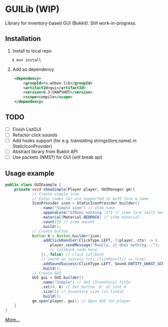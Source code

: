 # GUILib (WIP)
Library for inventory-based GUI (Bukkit).
Still work-in-progress.

## Installation
1. Install to local repo
```shell
   $ mvn install
```
2. Add as dependency
```xml
    <dependency>
        <groupId>ru.whbex.lib</groupId>
        <artifactId>gui</artifactId>
        <version>0.3-SNAPSHOT</version>
        <scope>compile</scope>
    </dependency>
```

## TODO
- [ ] Finish ListGUI
- [ ] Refactor click sounds
- [ ] Add hooks support (for e.g. translating strings(lore,name) in StaticIconProvider)
- [ ] Abstract library from Bukkit API
- [ ] Use packets (NMS?) for GUI (will break api)

## Usage example
```java
public class GUIExample {
    private void showSimple(Player player, GUIManager gm){
            // Create simple icon
            // Color codes (&) are supported in both lore & name
            IconProvider icon = StaticIconProvider.builder()
                .name("Simple icon") // item name
                .appendLore("&fDoes nothing :)") // item lore (will have &5 color)
                .material(Material.BEDROCK) // item material
                .count(2) // item amount
                .build();
            // Create button
            Button b = Button.builder(icon)
                .addClickHandler(ClickType.LEFT, ((player, ctx) -> {
                    player.sendMessage("Really, it does nothing...");
                    // Callback code here
                }), false) // click callback
                // sound on success (ctx.clickResult() == true)
                .addSoundSuccess(ClickType.LEFT, Sound.ENTITY_GHAST_SCREAM)
                .build();
            // Create GUI
            GUI gui = GUI.builder()
                .name("Simple") // GUI (Inventory) title
                .set(4, b) // Set button 'b' at slot 4
                .size(1) // Inventory size (in lines)
                .build();
            gm.open(player, gui); // Open GUI for player
    }
}
```
[More...](GUILib-Examples/src/main/java/ru/whbex/develop/guilib/examples)


